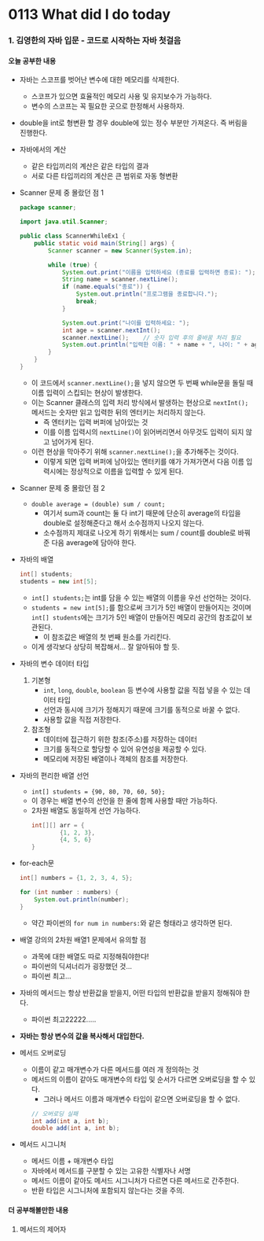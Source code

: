 # 0113 What did I do today
### 1. 김영한의 자바 입문 - 코드로 시작하는 자바 첫걸음

#### 오늘 공부한 내용
- 자바는 스코프를 벗어난 변수에 대한 메모리를 삭제한다.
  - 스코프가 있으면 효율적인 메모리 사용 및 유지보수가 가능하다.
  - 변수의 스코프는 꼭 필요한 곳으로 한정해서 사용하자.

- double을 int로 형변환 할 경우 double에 있는 정수 부분만 가져온다. 즉 버림을 진행한다.

- 자바에서의 계산
  - 같은 타입끼리의 계산은 같은 타입의 결과
  - 서로 다른 타입끼리의 계산은 큰 범위로 자동 형변환

- Scanner 문제 중 몰랐던 점 1
  ```java
  package scanner;

  import java.util.Scanner;

  public class ScannerWhileEx1 {
      public static void main(String[] args) {
          Scanner scanner = new Scanner(System.in);

          while (true) {
              System.out.print("이름을 입력하세요 (종료를 입력하면 종료): ");
              String name = scanner.nextLine();
              if (name.equals("종료")) {
                  System.out.println("프로그램을 종료합니다.");
                  break;
              }

              System.out.print("나이를 입력하세요: ");
              int age = scanner.nextInt();
              scanner.nextLine();    // 숫자 입력 후의 줄바꿈 처리 필요
              System.out.println("입력한 이름: " + name + ", 나이: " + age);
          }
      }
  }
  ```
    - 이 코드에서 `scanner.nextLine();`을 넣지 않으면 두 번째 while문을 돌릴 때 이름 입력이 스킵되는 현상이 발생한다.
    - 이는 Scanner 클래스의 입력 처리 방식에서 발생하는 현상으로 `nextInt();` 메서드는 숫자만 읽고 입력한 뒤의 엔터키는 처리하지 않는다.
      - 즉 엔터키는 입력 버퍼에 남아있는 것
      - 이를 이름 입력시의 `nextLine()`이 읽어버리면서 아무것도 입력이 되지 않고 넘어가게 된다.
    - 이런 현상을 막아주기 위해 `scanner.nextLine();`을 추가해주는 것이다.
      - 이렇게 되면 입력 버퍼에 남아있는 엔터키를 얘가 가져가면서 다음 이름 입력시에는 정상적으로 이름을 입력할 수 있게 된다.

- Scanner 문제 중 몰랐던 점 2
  - `double average = (double) sum / count;`
    - 여기서 sum과 count는 둘 다 int기 때문에 단순히 average의 타입을 double로 설정해준다고 해서 소수점까지 나오지 않는다.
    - 소수점까지 제대로 나오게 하기 위해서는 sum / count를 double로 바꿔준 다음 average에 담아야 한다.

- 자바의 배열
  ```java
  int[] students;
  students = new int[5];
  ```
    - `int[] students;`는 int를 담을 수 있는 배열의 이름을 우선 선언하는 것이다.
    - `students = new int[5];`를 함으로써 크기가 5인 배열이 만들어지는 것이며 `int[] students`에는 크기가 5인 배열이 만들어진 메모리 공간의 참조값이 보관된다.
      - 이 참조값은 배열의 첫 번째 원소를 가리킨다.
    - 이게 생각보다 상당히 복잡해서... 잘 알아둬야 할 듯.

- 자바의 변수 데이터 타입
  1. 기본형
      - `int`, `long`, `double`, `boolean` 등 변수에 사용할 값을 직접 넣을 수 있는 데이터 타입
      - 선언과 동시에 크기가 정해지기 때문에 크기를 동적으로 바꿀 수 없다.
      - 사용할 값을 직접 저장한다.
  2. 참조형
      - 데이터에 접근하기 위한 참조(주소)를 저장하는 데이터
      - 크기를 동적으로 할당할 수 있어 유연성을 제공할 수 있다.
      - 메모리에 저장된 배열이나 객체의 참조를 저장한다.

- 자바의 편리한 배열 선언
  - `int[] students = {90, 80, 70, 60, 50};`
  - 이 경우는 배열 변수의 선언을 한 줄에 함께 사용할 때만 가능하다.
  - 2차원 배열도 동일하게 선언 가능하다.
    ```java
    int[][] arr = {
            {1, 2, 3},
            {4, 5, 6}
    }
    ```

- for-each문
  ```java
  int[] numbers = {1, 2, 3, 4, 5};

  for (int number : numbers) {
      System.out.println(number);
  }
  ```
  - 약간 파이썬의 `for num in numbers:`와 같은 형태라고 생각하면 된다.

- 배열 강의의 2차원 배열1 문제에서 유의할 점
  - 과목에 대한 배열도 따로 지정해줘야한다!
  - 파이썬의 딕셔너리가 굉장했던 것...
  - 파이썬 최고...

- 자바의 메서드는 항상 반환값을 받을지, 어떤 타입의 반환값을 받을지 정해줘야 한다.
  - 파이썬 최고22222.....

- **자바는 항상 변수의 값을 복사해서 대입한다.**

- 메서드 오버로딩
  - 이름이 같고 매개변수가 다른 메서드를 여러 개 정의하는 것
  - 메서드의 이름이 같아도 매개변수의 타입 및 순서가 다르면 오버로딩을 할 수 있다.
    - 그러나 메서드 이름과 매개변수 타입이 같으면 오버로딩을 할 수 없다.
    ```java
    // 오버로딩 실패
    int add(int a, int b);
    double add(int a, int b);
    ```

- 메서드 시그니처
  - 메서드 이름 + 매개변수 타입
  - 자바에서 메서드를 구분할 수 있는 고유한 식별자나 서명
  - 메서드 이름이 같아도 메서드 시그니처가 다르면 다른 메서드로 간주한다.
  - 반환 타입은 시그니처에 포함되지 않는다는 것을 주의.

#### 더 공부해볼만한 내용
1. 메서드의 제어자
